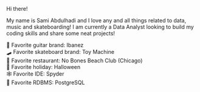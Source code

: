 Hi there! 

My name is Sami Abdulhadi and I love any and all things related to data, music and skateboarding! I am currently a Data Analyst looking to build my coding skills and share some neat projects! <br />

🎸 Favorite guitar brand: Ibanez <br />
🛹 Favorite skateboard brand: Toy Machine <br />
🌱 Favorite restaurant: No Bones Beach Club (Chicago) <br />
👻 Favorite holiday: Halloween <br />
🕸️ Favorite IDE: Spyder <br />
🐘 Favorite RDBMS: PostgreSQL
